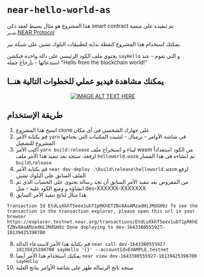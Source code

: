 # `near-hello-world-as` 
هذا المشروع هو مثال بسيط لعقد ذكي smart contract  تم تنفيذه على منصة نيــر.[NEAR Protocol](https://near.org) 

يمكنك استخدام هذا المشروع كنقطة بداية لتطبيقات البلوك تشين على شبكة نير. 

يحتوي ملف الكود الرئيسي على دالة واحدة فنكشن `sayHello` و التي تقوم - عند استدعائها - بإرجاع جملة "Hello from the blockchain world!" 

## يمكنك مشاهدة فيديو عملي للخطوات التالية هنــا

<center>

[![IMAGE ALT TEXT HERE](https://img.youtube.com/vi/LubFN4kasN4/0.jpg)](https://www.youtube.com/watch?v=LubFN4kasN4) 
</center>


## طريقة الإستخدام

1. انسخ هذا المشروع clone على جهازك الشخصي فى أى مكان
2. قم بكتابة الأمر   `yarn` فى شاشة الأوامر - ترمنال - لتثبيت المكتبات التي يحتاجها المشروع للتشغيل
3. اكتب الأمر `yarn build:release` لبناء و استخراج ملف wasm من الكود استعداداً لرفعه. ستجد بعد تنفيذ هذا الأمر ملف `helloworld.wasm` تم انشاءه فى هذا المسار `build\release` 
4. قم بكتابة الأمر `near dev-deploy .\build\release\helloworld.wasm` لرفع الملف السابق على البلوك تشين 
5. من المفروض بعد تنفيذ الأمر السابق أن تجد رسالة تحتوى على الحساب الذي تم انشاؤه و وضع الكود عليه - مثل dev-XXXXXX-XXXXXXX 
6. هذا مثال لناتج تنفيذ الأمر السابق

`Transaction Id EtdLuXkhT5eex1ubT1pRKhETZNv8AoAMzadHiJMdGH9z
To see the transaction in the transaction explorer, please open this url in your browser
https://explorer.testnet.near.org/transactions/EtdLuXkhT5eex1ubT1pRKhETZNv8AoAMzadHiJMdGH9z
Done deploying to dev-1643380555927-18139425398700
` 

8. قم بكتابة هذا الأمر لاستدعاء الدالة `near call dev-1643380555927-18139425398700 sayHello '{}' --accountId=EXAMPLE.testnet`  
9. يمكنك استخدام هذا الأمر أيضا `near view dev-1643380555927-18139425398700 sayHello`  
10. ستجد ناتج الرسالة ظهر على شاشة الأوامر بناتج العلية 


